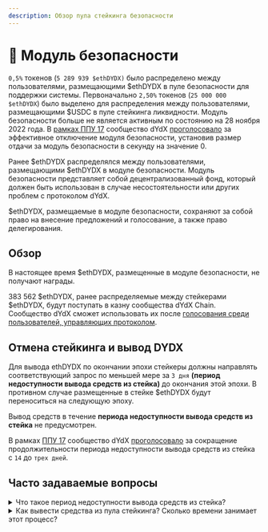```yaml
---
description: Обзор пула стейкинга безопасности
---
```


# 🔐 Модуль безопасности

`0,5%` токенов (`5 289 939 $ethDYDX)` было распределено между пользователями, размещающими $ethDYDX в пуле безопасности для поддержки системы. Первоначально `2,50%` токенов (`25 000 000 $ethDYDX`) было выделено для распределения между пользователями, размещающими $USDC в пуле стейкинга ликвидности. Модуль безопасности больше не является активным по состоянию на 28 ноября 2022 года. В [рамках ППУ 17](https://dydx.community/dashboard/proposal/9) сообщество dYdX [проголосовало](https://dydx.community/dashboard/proposal/7) за эффективное отключение модуля безопасности, установив размер отдачи за модуль безопасности в секунду на значение 0.

Ранее $ethDYDX распределялся между пользователями, размещающими $ethDYDX в модуле безопасности. Модуль безопасности представляет собой децентрализованный фонд, который должен быть использован в случае несостоятельности или других проблем с протоколом dYdX.

$ethDYDX, размещаемые в модуле безопасности, сохраняют за собой право на внесение предложений и голосование, а также право делегирования.

## Обзор

В настоящее время $ethDYDX, размещенные в модуле безопасности, не получают награды.

383 562 $ethDYDX, ранее распределяемые между стейкерами $ethDYDX, будут поступать в казну сообщества dYdX Chain. Сообщество dYdX сможет использовать их после [голосования среди пользователей, управляющих протоколом](https://docs.dydx.community/dydx-governance/voting-and-governance/governance-parameters).

## Отмена стейкинга и вывод DYDX

Для вывода ethDYDX по окончании эпохи стейкеры должны направлять соответствующий запрос по меньшей мере за `3 дня` **(период недоступности вывода средств из стейка)** до окончания этой эпохи. В противном случае размещенные в стейке $ethDYDX будут переноситься на следующую эпоху.

Вывод средств в течение **периода недоступности вывода средств из стейка** не предусмотрен.

В рамках [ППУ 17](https://dydx.community/dashboard/proposal/9) сообщество dYdX [проголосовало](https://dydx.community/dashboard/proposal/7) за сокращение продолжительности периода недоступности вывода средств из стейка с `14` до `трех дней`.

## Часто задаваемые вопросы

<details>

<summary>Что такое период недоступности вывода средств из стейка?</summary>

Период недоступности вывода средств из стейка — это период времени, в течение которого пользователи не могут запрашивать вывод размещенных в стейке $stkDYDX. Функция `requestWithdrawal` не может использоваться в течение этого периода, продолжительность которого изначально установлена на последние `3 дня` эпохи. Новые эпохи начинаются каждые 28 дней. Другими словами, период, когда пользователи могут запросить вывод средств для следующей эпохи, составляет до `3 дня` до окончания определенной эпохи.

</details>

<details>

<summary>Как вывести средства из пула стейкинга? Сколько времени занимает этот процесс?</summary>

Чтобы обеспечить предсказуемость и регулярность доступности средств в пуле, для их вывода используется график эпох. Чтобы вывести свои средства по окончании эпохи, стейкер должен отправить соответствующий запрос минимум за `три дня` до конца этой эпохи. В противном случае размещенные в стейке $ethDYDX будут переноситься на следующую эпоху.

Для вывода средств пользователи вызывают функцию ```requestWithdrawal```, отправляющую соответствующий запрос в следующую эпоху. В текущей эпохе средства пользователей будут оставаться в стейке и не подлежат выводу. Начиная со следующей эпохи средства станут неактивными и доступными для вывода.

Для вывода неактивных средств на конкретный адрес в следующую эпоху пользователи вызывают функцию ```withdrawStake```. Для вывода всех неактивных средств пользователи могут выбрать то количество, которое они желают вывести, или вызвать функцию ```withdrawMaxStake```. Обратите внимание, что при использовании функции ```withdrawMaxStake``` размер комиссии за газ будет выше, чем при запросе максимальной величины с помощью eth\_call и вызове функции ```withdrawStake()```.

Чтобы вывести $ethDYDX из модуля безопасности, сделайте следующее:

* Перейдите по ссылке [**dydx.community/dashboard/pools/safety**](https://dydx.community/dashboard/pools/safety)\*\*\*\*
* Нажмите «**Запросить**» и введите необходимое количество $ethDYDX для вывода из пула.
* Нажмите «**Запросить вывод средств**». Чтобы вывести средства, вам потребуется уплатить комиссию за газ.
* Стейкеры, которые запрашивают вывод $ethDYDX по меньшей мере за `3 дня` до окончания текущей эпохи, могут вывести свои $ethDYDX в начале следующей эпохи.

</details>

